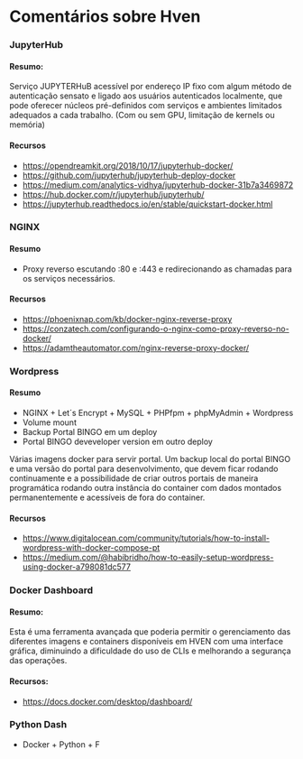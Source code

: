 # Comentários sobre Hven

### JupyterHub

#### Resumo:
Serviço JUPYTERHuB acessível por endereço IP fixo com algum método de autenticação sensato e ligado aos usuários autenticados localmente, que pode oferecer núcleos pré-definidos com serviços e ambientes limitados adequados a cada trabalho. (Com ou sem GPU, limitação de kernels ou memória)

#### Recursos
- https://opendreamkit.org/2018/10/17/jupyterhub-docker/
- https://github.com/jupyterhub/jupyterhub-deploy-docker
- https://medium.com/analytics-vidhya/jupyterhub-docker-31b7a3469872
- https://hub.docker.com/r/jupyterhub/jupyterhub/
- https://jupyterhub.readthedocs.io/en/stable/quickstart-docker.html


### NGINX

#### Resumo
- Proxy reverso escutando :80 e :443 e redirecionando as chamadas para os serviços necessários.

#### Recursos
- https://phoenixnap.com/kb/docker-nginx-reverse-proxy
- https://conzatech.com/configurando-o-nginx-como-proxy-reverso-no-docker/
- https://adamtheautomator.com/nginx-reverse-proxy-docker/

### Wordpress

#### Resumo
- NGINX + Let´s Encrypt + MySQL + PHPfpm +  phpMyAdmin + Wordpress
- Volume mount
- Backup Portal BINGO em um deploy
- Portal BINGO deveveloper version em outro deploy

Várias imagens docker para servir portal. Um backup local do portal BINGO e uma versão do portal para desenvolvimento, que devem ficar rodando continuamente e a possibilidade de criar outros portais de maneira programática rodando outra instância do container com dados montados permanentemente e acessíveis de fora do container.

#### Recursos
- https://www.digitalocean.com/community/tutorials/how-to-install-wordpress-with-docker-compose-pt
- https://medium.com/@habibridho/how-to-easily-setup-wordpress-using-docker-a798081dc577

### Docker Dashboard

#### Resumo:
Esta é uma ferramenta avançada que poderia permitir o gerenciamento das diferentes imagens e containers disponíveis em HVEN com uma interface gráfica, diminuindo a dificuldade do uso de CLIs e melhorando a segurança das operações.

#### Recursos:
- https://docs.docker.com/desktop/dashboard/

### Python Dash

- Docker + Python + F
